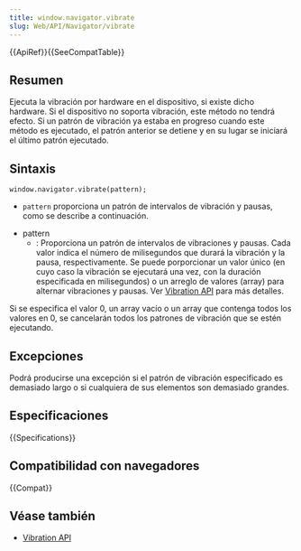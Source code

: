 ```yaml
---
title: window.navigator.vibrate
slug: Web/API/Navigator/vibrate
---
```


{{ApiRef}}{{SeeCompatTable}}

## Resumen

Ejecuta la vibración por hardware en el dispositivo, si existe dicho hardware. Si el dispositivo no soporta vibración, este método no tendrá efecto. Si un patrón de vibración ya estaba en progreso cuando este método es ejecutado, el patrón anterior se detiene y en su lugar se iniciará el último patrón ejecutado.

## Sintaxis

```
window.navigator.vibrate(pattern);
```

- `pattern` proporciona un patrón de intervalos de vibración y pausas, como se describe a continuación.

<!---->

- pattern
  - : Proporciona un patrón de intervalos de vibraciones y pausas. Cada valor indica el número de milisegundos que durará la vibración y la pausa, respectivamente. Se puede porporcionar un valor único (en cuyo caso la vibración se ejecutará una vez, con la duración especificada en milisegundos) o un arreglo de valores (array) para alternar vibraciones y pausas. Ver [Vibration API](/es/docs/Web/API/Vibration_API) para más detalles.

Si se especifica el valor 0, un array vacío o un array que contenga todos los valores en 0, se cancelarán todos los patrones de vibración que se estén ejecutando.

## Excepciones

Podrá producirse una excepción si el patrón de vibración especificado es demasiado largo o si cualquiera de sus elementos son demasiado grandes.

## Especificaciones

{{Specifications}}

## Compatibilidad con navegadores

{{Compat}}

## Véase también

- [Vibration API](/es/docs/Web/API/Vibration_API)
